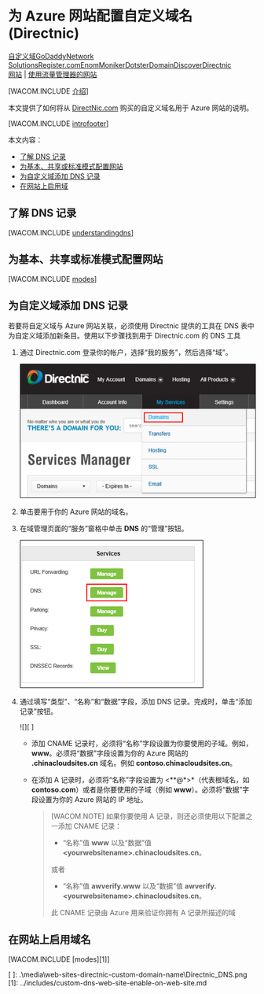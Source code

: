<properties title="Learn how to configure an Azure web site to use a domain name registered with Directnic" pageTitle="Configure a Directnic domain name for an Azure web site" metaKeywords="Azure, Azure Web Sites, Directnic" description="Learn how to configure an Azure web site to use a domain name registered with Directnic" services="web-sites" documentationCenter="" authors="larryfr,jroth" />
<tags ms.service="web-sites"
    ms.date="12/10/2014"
    wacn.date="04/11/2015"
    />

# 为 Azure 网站配置自定义域名 (Directnic)

<div class="dev-center-tutorial-selector sublanding"><a href="/zh-cn/documentation/articles/web-sites-custom-domain-name" title="自定义域">自定义域</a><a href="/zh-cn/documentation/articles/web-sites-godaddy-custom-domain-name" title="GoDaddy">GoDaddy</a><a href="/zh-cn/documentation/articles/web-sites-network-solutions-custom-domain-name" title="Network Solutions">Network Solutions</a><a href="/zh-cn/documentation/articles/web-sites-registerdotcom-custom-domain-name" title="Register.com">Register.com</a><a href="/zh-cn/documentation/articles/web-sites-enom-custom-domain-name" title="Enom">Enom</a><a href="/zh-cn/documentation/articles/web-sites-moniker-custom-domain-name" title="Moniker">Moniker</a><a href="/zh-cn/documentation/articles/web-sites-dotster-custom-domain-name" title="Dotster">Dotster</a><a href="/zh-cn/documentation/articles/web-sites-domaindiscover-custom-domain-name" title="DomainDiscover">DomainDiscover</a><a href="/zh-cn/documentation/articles/web-sites-directnic-custom-domain-name" title="Directnic" class="current">Directnic</a></div>

<div class="dev-center-tutorial-subselector"><a href="/zh-cn/documentation/articles/web-sites-directnic-custom-domain-name/" title="网站" class="current">网站</a> | <a href="/zh-cn/documentation/articles/web-sites-directnic-traffic-manager-custom-domain-name/" title="使用流量管理器的网站">使用流量管理器的网站</a></div>

[WACOM.INCLUDE [介绍][介绍]]

本文提供了如何将从 [DirectNic.com][DirectNic.com] 购买的自定义域名用于 Azure 网站的说明。

[WACOM.INCLUDE [introfooter][introfooter]]

本文内容：

-   [了解 DNS 记录][了解 DNS 记录]
-   [为基本、共享或标准模式配置网站][为基本、共享或标准模式配置网站]
-   [为自定义域添加 DNS 记录][为自定义域添加 DNS 记录]
-   [在网站上启用域][在网站上启用域]

## <a name="understanding-records"></a>了解 DNS 记录

[WACOM.INCLUDE [understandingdns][understandingdns]]

## <a name="bkmk_configsharedmode"></a>为基本、共享或标准模式配置网站

[WACOM.INCLUDE [modes][modes]]

<a name="bkmk_configurecname"></a>

## 为自定义域添加 DNS 记录

</p>
若要将自定义域与 Azure 网站关联，必须使用 Directnic 提供的工具在 DNS 表中为自定义域添加新条目。使用以下步骤找到用于 Directnic.com 的 DNS 工具

1.  通过 Directnic.com 登录你的帐户，选择“我的服务”，然后选择“域”。

    ![Directnic 服务菜单][Directnic 服务菜单]

2.  单击要用于你的 Azure 网站的域名。

3.  在域管理页面的“服务”窗格中单击 **DNS** 的“管理”按钮。

    ![服务面板][服务面板]

4.  通过填写“类型”、“名称”和“数据”字段，添加 DNS 记录。完成时，单击“添加记录”按钮。

    ![][ ]

    -   添加 CNAME 记录时，必须将“名称”字段设置为你要使用的子域。例如，**www**。必须将“数据”字段设置为你的 Azure 网站的 **.chinacloudsites.cn** 域名。例如 **contoso.chinacloudsites.cn**。

    -   在添加 A 记录时，必须将“名称”字段设置为 <**@*>\*（代表根域名，如 **contoso.com**）或者是你要使用的子域（例如 **www**）。必须将“数据”字段设置为你的 Azure 网站的 IP 地址。

        > [WACOM.NOTE] 如果你要使用 A 记录，则还必须使用以下配置之一添加 CNAME 记录：
        >
        > -   “名称”值 **www** 以及“数据”值 **&lt;yourwebsitename&gt;.chinacloudsites.cn**。
        >
        > 或者
        >
        > -   “名称”值 **awverify.www** 以及“数据”值 **awverify.&lt;yourwebsitename&gt;.chinacloudsites.cn**。
        >
        > 此 CNAME 记录由 Azure 用来验证你拥有 A 记录所描述的域

## <a name="enabledomain"></a>在网站上启用域名

[WACOM.INCLUDE [modes][1]]

  [自定义域]: /zh-cn/documentation/articles/web-sites-custom-domain-name "自定义域"
  [GoDaddy]: /zh-cn/documentation/articles/web-sites-godaddy-custom-domain-name "GoDaddy"
  [Network Solutions]: /zh-cn/documentation/articles/web-sites-network-solutions-custom-domain-name "Network Solutions"
  [Register.com]: /zh-cn/documentation/articles/web-sites-registerdotcom-custom-domain-name "Register.com"
  [Enom]: /zh-cn/documentation/articles/web-sites-enom-custom-domain-name "Enom"
  [Moniker]: /zh-cn/documentation/articles/web-sites-moniker-custom-domain-name "Moniker"
  [Dotster]: /zh-cn/documentation/articles/web-sites-dotster-custom-domain-name "Dotster"
  [DomainDiscover]: /zh-cn/documentation/articles/web-sites-domaindiscover-custom-domain-name "DomainDiscover"
  [Directnic]: /zh-cn/documentation/articles/web-sites-directnic-custom-domain-name "Directnic"
  [网站]: /zh-cn/documentation/articles/web-sites-directnic-custom-domain-name/ "网站"
  [使用流量管理器的网站]: /zh-cn/documentation/articles/web-sites-directnic-traffic-manager-custom-domain-name/ "使用流量管理器的网站"
  [介绍]: ../includes/custom-dns-web-site-intro.md
  [DirectNic.com]: https://directnic.com
  [introfooter]: ../includes/custom-dns-web-site-intro-notes.md
  [了解 DNS 记录]: #understanding-records
  [为基本、共享或标准模式配置网站]: #bkmk_configsharedmode
  [为自定义域添加 DNS 记录]: #bkmk_configurecname
  [在网站上启用域]: #enabledomain
  [understandingdns]: ../includes/custom-dns-web-site-understanding-dns-raw.md
  [modes]: ../includes/custom-dns-web-site-modes.md
  [Directnic 服务菜单]: .\media\web-sites-directnic-custom-domain-name\Directnic_DomainMenu.png
  [服务面板]: .\media\web-sites-directnic-custom-domain-name\Directnic_DomainManagement.png
  [ ]: .\media\web-sites-directnic-custom-domain-name\Directnic_DNS.png
  [1]: ../includes/custom-dns-web-site-enable-on-web-site.md

